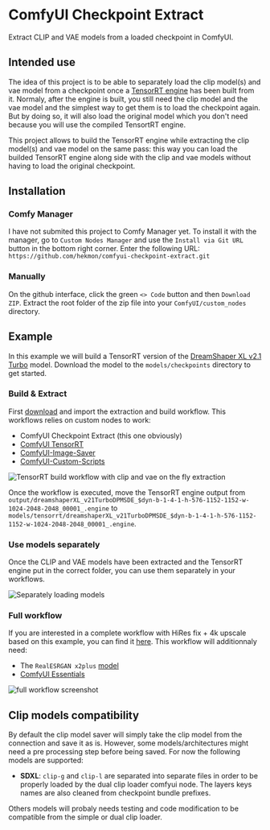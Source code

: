 # ComfyUI Checkpoint Extract

Extract CLIP and VAE models from a loaded checkpoint in ComfyUI.

## Intended use

The idea of this project is to be able to separately load the clip model(s) and vae model from a checkpoint once a [TensorRT engine](https://github.com/comfyanonymous/ComfyUI_TensorRT) has been built from it. Normaly, after the engine is built, you still need the clip model and the vae model and the simplest way to get them is to load the checkpoint again. But by doing so, it will also load the original model which you don't need because you will use the compiled TensortRT engine.

This project allows to build the TensorRT engine while extracting the clip model(s) and vae model on the same pass: this way you can load the builded TensorRT engine along side with the clip and vae models without having to load the original checkpoint.

## Installation

### Comfy Manager

I have not submited this project to Comfy Manager yet. To install it with the manager, go to `Custom Nodes Manager` and use the `Install via Git URL` button in the bottom right corner. Enter the following URL:
`https://github.com/hekmon/comfyui-checkpoint-extract.git`

### Manually

On the github interface, click the green `<> Code` button and then `Download ZIP`. Extract the root folder of the zip file into your `ComfyUI/custom_nodes` directory.

## Example

In this example we will build a TensorRT version of the [DreamShaper XL v2.1 Turbo](https://civitai.com/models/112902?modelVersionId=351306) model. Download the model to the `models/checkpoints` directory to get started.

### Build & Extract

First [download](res/TensorRT%20build.json) and import the extraction and build workflow. This workflows relies on custom nodes to work:

- ComfyUI Checkpoint Extract (this one obviously)
- [ComfyUI TensorRT](https://github.com/comfyanonymous/ComfyUI_TensorRT)
- [ComfyUI-Image-Saver](https://github.com/farizrifqi/ComfyUI-Image-Saver)
- [ComfyUI-Custom-Scripts](https://github.com/pythongosssss/ComfyUI-Custom-Scripts)

![TensorRT build workflow with clip and vae on the fly extraction](res/TensorRT%20build.png)

Once the workflow is executed, move the TensorRT engine output from `output/dreamshaperXL_v21TurboDPMSDE_$dyn-b-1-4-1-h-576-1152-1152-w-1024-2048-2048_00001_.engine` to `models/tensorrt/dreamshaperXL_v21TurboDPMSDE_$dyn-b-1-4-1-h-576-1152-1152-w-1024-2048-2048_00001_.engine`.

### Use models separately

Once the CLIP and VAE models have been extracted and the TensorRT engine put in the correct folder, you can use them separately in your workflows.

![Separately loading models](res/trt_split_loading.png)

### Full workflow

If you are interested in a complete workflow with HiRes fix + 4k upscale based on this example, you can find it [here](res/DreamShaper%20XL%20Turbo%20TRT%20HiRes.json). This workflow will additionnaly need:

- The `RealESRGAN x2plus` [model](https://github.com/xinntao/Real-ESRGAN/releases/download/v0.2.1/RealESRGAN_x2plus.pth)
- [ComfyUI Essentials](https://github.com/cubiq/ComfyUI_essentials)

![full workflow screenshot](res/fullworkflow.png)

## Clip models compatibility

By default the clip model saver will simply take the clip model from the connection and save it as is. However, some models/architectures might need a pre processing step before being saved. For now the following models are supported:

- **SDXL**: `clip-g` and `clip-l` are separated into separate files in order to be properly loaded by the dual clip loader comfyui node. The layers keys names are also cleaned from checkpoint bundle prefixes.

Others models will probaly needs testing and code modification to be compatible from the simple or dual clip loader.
